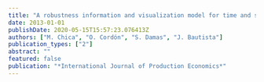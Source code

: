 ```yaml
---
title: "A robustness information and visualization model for time and space assembly line balancing under uncertain demand"
date: 2013-01-01
publishDate: 2020-05-15T15:57:23.076413Z
authors: ["M. Chica", "O. Cordón", "S. Damas", "J. Bautista"]
publication_types: ["2"]
abstract: ""
featured: false
publication: "*International Journal of Production Economics*"
---
```


